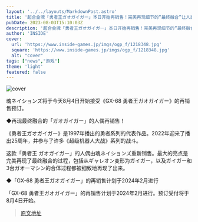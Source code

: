 ```yaml
---
layout: '../../layouts/MarkdownPost.astro'
title: '超合金魂「勇者王ガオガイガー」本日开始再销售！完美再现细节的“最终融合”让人震撼'
pubDate: 2023-08-03T15:10:03Z
description: '超合金魂「勇者王ガオガイガー」本日开始再销售！完美再现细节的“最终融合”让人震撼'
author: 'INSIDE'
cover:
  url: 'https://www.inside-games.jp/imgs/ogp_f/1218348.jpg'
  square: 'https://www.inside-games.jp/imgs/ogp_f/1218348.jpg'
  alt: "cover"
tags: ["news","游戏"]
theme: 'light'
featured: false
---
```


![cover](https://www.inside-games.jp/imgs/ogp_f/1218348.jpg)

魂ネイションズ将于今天8月4日开始接受《GX-68 勇者王ガオガイガー》的再销售预订。

◆再现最终融合的「ガオガイガー」的人偶再销售！

《勇者王ガオガイガー》是1997年播出的勇者系列的代表作品。2022年迎来了播出25周年，并参与了许多《超级机器人大战》系列的战斗。

这款「勇者王 ガオガイガー」的人偶由魂ネイションズ重新销售。最大的亮点是完美再现了最终融合的过程，包括从ギャレオン变形为ガイガー，以及ガイガー和3台ガオーマシン的合体过程都被细致地再现了出来。

◆「GX-68 勇者王ガオガイガー」的再销售计划于2024年2月进行

「GX-68 勇者王ガオガイガー」的再销售计划于2024年2月进行。预订受付将于8月4日开始。

>[原文地址](https://www.inside-games.jp/article/2023/08/04/147616.html)  